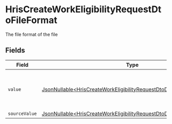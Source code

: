 # HrisCreateWorkEligibilityRequestDtoFileFormat

The file format of the file


## Fields

| Field                                                                                                                                                      | Type                                                                                                                                                       | Required                                                                                                                                                   | Description                                                                                                                                                | Example                                                                                                                                                    |
| ---------------------------------------------------------------------------------------------------------------------------------------------------------- | ---------------------------------------------------------------------------------------------------------------------------------------------------------- | ---------------------------------------------------------------------------------------------------------------------------------------------------------- | ---------------------------------------------------------------------------------------------------------------------------------------------------------- | ---------------------------------------------------------------------------------------------------------------------------------------------------------- |
| `value`                                                                                                                                                    | [JsonNullable\<HrisCreateWorkEligibilityRequestDtoDocumentValue>](../../models/components/HrisCreateWorkEligibilityRequestDtoDocumentValue.md)             | :heavy_minus_sign:                                                                                                                                         | The file format of the file, expressed as a file extension                                                                                                 | pdf                                                                                                                                                        |
| `sourceValue`                                                                                                                                              | [JsonNullable\<HrisCreateWorkEligibilityRequestDtoDocumentSourceValue>](../../models/components/HrisCreateWorkEligibilityRequestDtoDocumentSourceValue.md) | :heavy_minus_sign:                                                                                                                                         | N/A                                                                                                                                                        | abc                                                                                                                                                        |